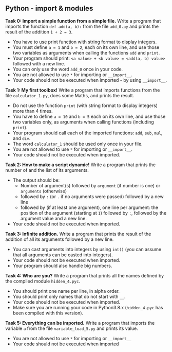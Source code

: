 ## Python - import & modules

**Task 0: Import a simple function from a simple file.**
Write a program that imports the function `def add(a, b):` from the file `add_0.py` and prints the result of the addition `1 + 2 = 3`.
- You have to use print function with string format to display integers.
- You must define `a = 1` and `b = 2`, each on its own line, and use those two variables as arguments when calling the functions `add` and `print`.
- Your program should print: `<a value> + <b value> = <add(a, b) value>` followed with a new line.
- You can only use the word `add_0` once in your code.
- You are not allowed to use `*` for importing or `__import__`.
- Your code should not be executed when imported - by using `__import__`.

**Task 1: My first toolbox!**
Write a program that imports functions from the file `calculator_1.py`, does some Maths, and prints the result.
- Do not use the function `print` (with string format to display integers) more than 4 times.
- You have to define `a = 10` and `b = 5` each on its own line, and use those two variables only, as arguments when calling functions (including `print`).
- Your program should call each of the imported functions: `add`, `sub`, `mul`, and `div`.
- The word `calculator_1` should be used only once in your file.
- You are not allowed to use `*` for importing or `__import__`.
- Your code should not be executed when imported.

**Task 2: How to make a script dynamic!**
Write a program that prints the number of and the list of its arguments.
- The output should be:
	- Number of argument(s) followed by `argument` (if number is one) or `arguments` (otherwise)
	- followed by `:` (or `.` if no arguments were passed) followed by a new line
	- followed by (if at least one argument), one line per argument: the position of the argument (starting at `1`) followed by `:`, followed by the argument value and a new line.
- Your code should not be executed when imported.

**Task 3: Infinite addition.**
Write a program that prints the result of the addition of all its arguments followed by a new line.
- You can cast arguments into integers by using `int()` (you can assume that all arguments can be casted into integers).
- Your code should not be executed when imported.
- Your program should also handle big numbers.

**Task 4: Who are you?**
Write a program that prints all the names defined by the compiled module `hidden_4.pyc`.
- You should print one name per line, in alpha order.
- You should print only names that do not start with `__`.
- Your code should not be executed when imported.
- Make sure you are running your code in Python3.8.x (`hidden_4.pyc` has been compiled with this version).

**Task 5: Everything can be imported.**
Write a program that imports the variable `a` from the file `variable_load_5.py` and prints its value.
- You are not allowed to use `*` for importing or `__import__`
- Your code should not be executed when imported
